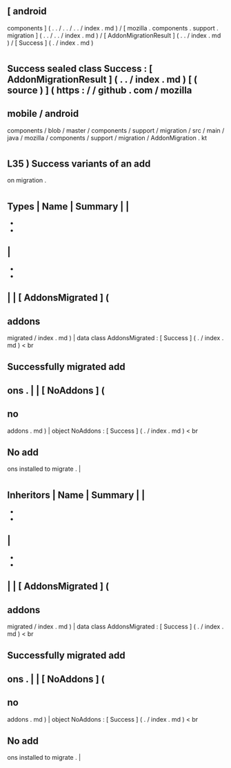 [
android
-
components
]
(
.
.
/
.
.
/
.
.
/
index
.
md
)
/
[
mozilla
.
components
.
support
.
migration
]
(
.
.
/
.
.
/
index
.
md
)
/
[
AddonMigrationResult
]
(
.
.
/
index
.
md
)
/
[
Success
]
(
.
/
index
.
md
)
#
Success
sealed
class
Success
:
[
AddonMigrationResult
]
(
.
.
/
index
.
md
)
[
(
source
)
]
(
https
:
/
/
github
.
com
/
mozilla
-
mobile
/
android
-
components
/
blob
/
master
/
components
/
support
/
migration
/
src
/
main
/
java
/
mozilla
/
components
/
support
/
migration
/
AddonMigration
.
kt
#
L35
)
Success
variants
of
an
add
-
on
migration
.
#
#
#
Types
|
Name
|
Summary
|
|
-
-
-
|
-
-
-
|
|
[
AddonsMigrated
]
(
-
addons
-
migrated
/
index
.
md
)
|
data
class
AddonsMigrated
:
[
Success
]
(
.
/
index
.
md
)
<
br
>
Successfully
migrated
add
-
ons
.
|
|
[
NoAddons
]
(
-
no
-
addons
.
md
)
|
object
NoAddons
:
[
Success
]
(
.
/
index
.
md
)
<
br
>
No
add
-
ons
installed
to
migrate
.
|
#
#
#
Inheritors
|
Name
|
Summary
|
|
-
-
-
|
-
-
-
|
|
[
AddonsMigrated
]
(
-
addons
-
migrated
/
index
.
md
)
|
data
class
AddonsMigrated
:
[
Success
]
(
.
/
index
.
md
)
<
br
>
Successfully
migrated
add
-
ons
.
|
|
[
NoAddons
]
(
-
no
-
addons
.
md
)
|
object
NoAddons
:
[
Success
]
(
.
/
index
.
md
)
<
br
>
No
add
-
ons
installed
to
migrate
.
|
